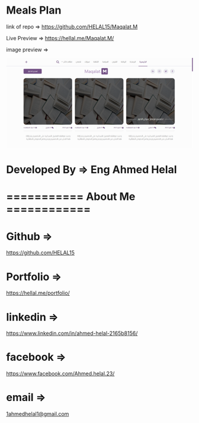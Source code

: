 # Meals Plan

link of repo => https://github.com/HELAL15/Maqalat.M

Live Preview => https://hellal.me/Maqalat.M/

image preview =>

<img src='./images/website.PNG'>

# Developed By => Eng Ahmed Helal

# =========== About Me ============

# Github =>

https://github.com/HELAL15

# Portfolio =>

https://hellal.me/portfolio/

# linkedin =>

https://www.linkedin.com/in/ahmed-helal-2165b8156/

# facebook =>

https://www.facebook.com/Ahmed.helal.23/

# email =>

1ahmedhelal1@gmail.com
